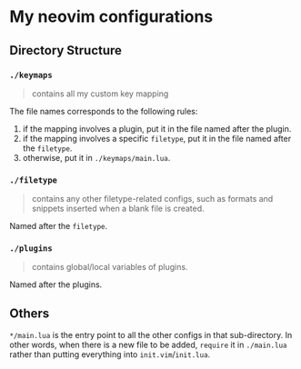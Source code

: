 # My neovim configurations

## Directory Structure
### `./keymaps`
>contains all my custom key mapping

The file names corresponds to the following rules:  
1. if the mapping involves a plugin, put it in the file named after the plugin.
2. if the mapping involves a specific `filetype`, put it in the file named 
after the `filetype`.
3. otherwise, put it in `./keymaps/main.lua`.

### `./filetype`
>contains any other filetype-related configs, such as formats and snippets 
inserted when a blank file is created.

Named after the `filetype`.

### `./plugins`
>contains global/local variables of plugins.

Named after the plugins.

## Others
`*/main.lua` is the entry point to all the other configs in that sub-directory. 
In other words, when there is a new file to be added, `require` it in 
`./main.lua` rather than putting everything into `init.vim`/`init.lua`.

